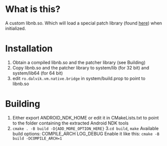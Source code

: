 # What is this?
A custom libnb.so. Which will load a special patch library (found [here](https://github.com/qwerty12356-wart/test_nbpatch)) when initialized.

# Installation
1. Obtain a compiled libnb.so and the patcher library (see Building)
2. Copy libnb.so and the patcher library to system/lib (for 32 bit) and system/lib64 (for 64 bit)
3. edit ``ro.dalvik.vm.native.bridge`` in system/build.prop to point to libnb.so

# Building
1. Either export ANDROID_NDK_HOME or edit it in CMakeLists.txt to point to the folder containing the extracted Android NDK tools
2. ``cmake . -B build -D{ADD_MORE_OPTION_HERE}``
3.``cd build``, ``make``
Available build options:
COMPILE_ARCH
LOG_DEBUG
Enable it like this: ``cmake -B build -DCOMPILE_ARCH=1``
